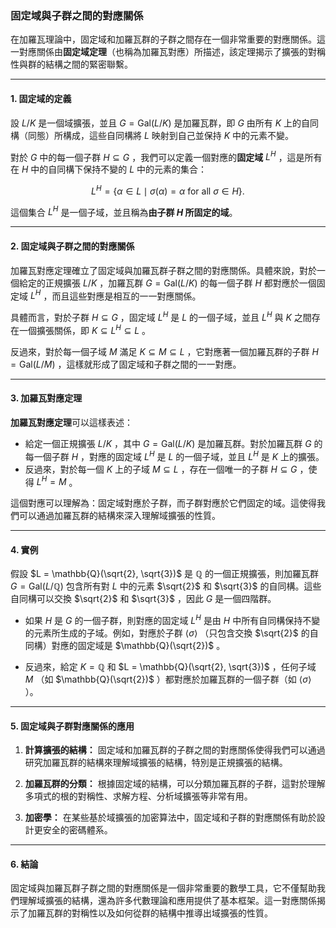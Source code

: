 ### **固定域與子群之間的對應關係**

在加羅瓦理論中，固定域和加羅瓦群的子群之間存在一個非常重要的對應關係。這一對應關係由**固定域定理**（也稱為加羅瓦對應）所描述，該定理揭示了擴張的對稱性與群的結構之間的緊密聯繫。

---

#### **1. 固定域的定義**

設  $L/K$  是一個域擴張，並且  $G = \text{Gal}(L/K)$  是加羅瓦群，即  $G$  由所有  $K$  上的自同構（同態）所構成，這些自同構將  $L$  映射到自己並保持  $K$  中的元素不變。

對於  $G$  中的每一個子群  $H \subseteq G$ ，我們可以定義一個對應的**固定域**  $L^H$ ，這是所有在  $H$  中的自同構下保持不變的  $L$  中的元素的集合：


```math
L^H = \{ \alpha \in L \mid \sigma(\alpha) = \alpha \text{ for all } \sigma \in H \}.

```

這個集合  $L^H$  是一個子域，並且稱為**由子群  $H$  所固定的域**。

---

#### **2. 固定域與子群之間的對應關係**

加羅瓦對應定理確立了固定域與加羅瓦群子群之間的對應關係。具體來說，對於一個給定的正規擴張  $L/K$ ，加羅瓦群  $G = \text{Gal}(L/K)$  的每一個子群  $H$  都對應於一個固定域  $L^H$ ，而且這些對應是相互的一一對應關係。

具體而言，對於子群  $H \subseteq G$ ，固定域  $L^H$  是  $L$  的一個子域，並且  $L^H$  與  $K$  之間存在一個擴張關係，即  $K \subseteq L^H \subseteq L$ 。

反過來，對於每一個子域  $M$  滿足  $K \subseteq M \subseteq L$ ，它對應著一個加羅瓦群的子群  $H = \text{Gal}(L/M)$ ，這樣就形成了固定域和子群之間的一一對應。

---

#### **3. 加羅瓦對應定理**

**加羅瓦對應定理**可以這樣表述：

- 給定一個正規擴張  $L/K$ ，其中  $G = \text{Gal}(L/K)$  是加羅瓦群。對於加羅瓦群  $G$  的每一個子群  $H$ ，對應的固定域  $L^H$  是  $L$  的一個子域，並且  $L^H$  是  $K$  上的擴張。
- 反過來，對於每一個  $K$  上的子域  $M \subseteq L$ ，存在一個唯一的子群  $H \subseteq G$ ，使得  $L^H = M$ 。

這個對應可以理解為：固定域對應於子群，而子群對應於它們固定的域。這使得我們可以通過加羅瓦群的結構來深入理解域擴張的性質。

---

#### **4. 實例**

假設  $L = \mathbb{Q}(\sqrt{2}, \sqrt{3})$  是  $\mathbb{Q}$  的一個正規擴張，則加羅瓦群  $G = \text{Gal}(L/\mathbb{Q})$  包含所有對  $L$  中的元素  $\sqrt{2}$  和  $\sqrt{3}$  的自同構。這些自同構可以交換  $\sqrt{2}$  和  $\sqrt{3}$ ，因此  $G$  是一個四階群。

- 如果  $H$  是  $G$  的一個子群，則對應的固定域  $L^H$  是由  $H$  中所有自同構保持不變的元素所生成的子域。例如，對應於子群  $\langle \sigma \rangle$ （只包含交換  $\sqrt{2}$  的自同構）對應的固定域是  $\mathbb{Q}(\sqrt{2})$ 。
  
- 反過來，給定  $K = \mathbb{Q}$  和  $L = \mathbb{Q}(\sqrt{2}, \sqrt{3})$ ，任何子域  $M$  （如  $\mathbb{Q}(\sqrt{2})$ ）都對應於加羅瓦群的一個子群（如  $\langle \sigma \rangle$ ）。

---

#### **5. 固定域與子群對應關係的應用**

1. **計算擴張的結構：** 固定域和加羅瓦群的子群之間的對應關係使得我們可以通過研究加羅瓦群的結構來理解域擴張的結構，特別是正規擴張的結構。

2. **加羅瓦群的分類：** 根據固定域的結構，可以分類加羅瓦群的子群，這對於理解多項式的根的對稱性、求解方程、分析域擴張等非常有用。

3. **加密學：** 在某些基於域擴張的加密算法中，固定域和子群的對應關係有助於設計更安全的密碼體系。

---

#### **6. 結論**

固定域與加羅瓦群子群之間的對應關係是一個非常重要的數學工具，它不僅幫助我們理解域擴張的結構，還為許多代數理論和應用提供了基本框架。這一對應關係揭示了加羅瓦群的對稱性以及如何從群的結構中推導出域擴張的性質。